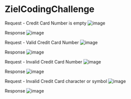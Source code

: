 # ZielCodingChallenge
Request - Credit Card Number is empty
![image](https://github.com/user-attachments/assets/2cf7bb9b-0215-40ba-9f47-410ad8bcc79e)

Response
![image](https://github.com/user-attachments/assets/e0b9be56-8ed1-4444-9228-65bdef12c06b)

Request - Valid Credit Card Number
![image](https://github.com/user-attachments/assets/af2a4e15-582d-4f8b-a2da-db7c9a0b40b6)

Response
![image](https://github.com/user-attachments/assets/208792e7-2ff0-4488-b73d-426803da2873)

Request - Invalid Credit Card Number
![image](https://github.com/user-attachments/assets/3941aefc-d88c-4c8f-8667-256de6446e95)

Response
![image](https://github.com/user-attachments/assets/4f00e1b4-5445-4f1a-9c09-114c890fb003)

Request - Invalid Credit Card character or symbol
![image](https://github.com/user-attachments/assets/c4535e95-6467-4e2c-b1f5-ecf13758f67f)

Response
![image](https://github.com/user-attachments/assets/fc681eec-31c9-414c-b745-368b8ef77f0b)
